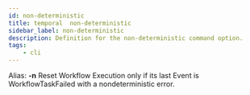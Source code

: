 ```yaml
---
id: non-deterministic
title: temporal  non-deterministic
sidebar_label: non-deterministic
description: Definition for the non-deterministic command option.
tags:
	- cli
---
```


Alias: **-n**
Reset Workflow Execution only if its last Event is WorkflowTaskFailed with a nondeterministic error.
